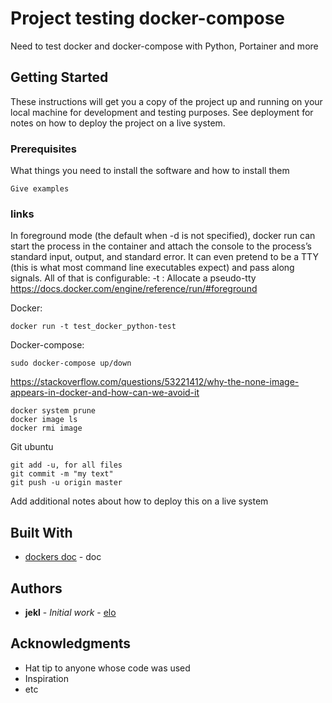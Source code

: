 # Project testing docker-compose

Need to test docker and docker-compose with Python, Portainer and more

## Getting Started

These instructions will get you a copy of the project up and running on your local machine for development and testing purposes. See deployment for notes on how to deploy the project on a live system.

### Prerequisites

What things you need to install the software and how to install them

```
Give examples
```

### links
In foreground mode (the default when -d is not specified), docker run can start the process in the container and attach the console to the process’s standard input, output, and standard error. It can even pretend to be a TTY (this is what most command line executables expect) and pass along signals. All of that is configurable:
-t              : Allocate a pseudo-tty
https://docs.docker.com/engine/reference/run/#foreground

Docker:
```
docker run -t test_docker_python-test
```
Docker-compose:
```
sudo docker-compose up/down
```

https://stackoverflow.com/questions/53221412/why-the-none-image-appears-in-docker-and-how-can-we-avoid-it

```
docker system prune
docker image ls
docker rmi image
```
Git ubuntu

```
git add -u, for all files
git commit -m "my text"
git push -u origin master
```



Add additional notes about how to deploy this on a live system

## Built With

* [dockers doc](https://docs.docker.com/) - doc

## Authors

* **jekl** - *Initial work* - [elo](https://follow-e-lo.com/)


## Acknowledgments

* Hat tip to anyone whose code was used
* Inspiration
* etc
